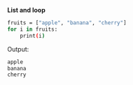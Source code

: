 


**List and loop**

```bash
fruits = ["apple", "banana", "cherry"]
for i in fruits:
    print(i)
```

Output:

```bash
apple
banana
cherry
```

